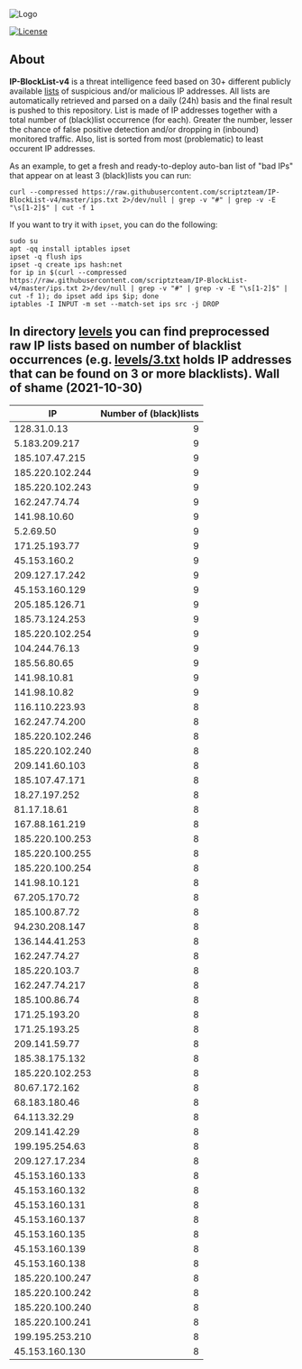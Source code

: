 ![Logo](https://i.imgur.com/PyKLAe7.png)

[![License](https://img.shields.io/badge/license-The_Unlicense-red.svg)](https://unlicense.org/)

About
----

**IP-BlockList-v4** is a threat intelligence feed based on 30+ different publicly available [lists](https://github.com/stamparm/maltrail) of suspicious and/or malicious IP addresses. All lists are automatically retrieved and parsed on a daily (24h) basis and the final result is pushed to this repository. List is made of IP addresses together with a total number of (black)list occurrence (for each). Greater the number, lesser the chance of false positive detection and/or dropping in (inbound) monitored traffic. Also, list is sorted from most (problematic) to least occurent IP addresses.

As an example, to get a fresh and ready-to-deploy auto-ban list of "bad IPs" that appear on at least 3 (black)lists you can run:

```
curl --compressed https://raw.githubusercontent.com/scriptzteam/IP-BlockList-v4/master/ips.txt 2>/dev/null | grep -v "#" | grep -v -E "\s[1-2]$" | cut -f 1
```

If you want to try it with `ipset`, you can do the following:

```
sudo su
apt -qq install iptables ipset
ipset -q flush ips
ipset -q create ips hash:net
for ip in $(curl --compressed https://raw.githubusercontent.com/scriptzteam/IP-BlockList-v4/master/ips.txt 2>/dev/null | grep -v "#" | grep -v -E "\s[1-2]$" | cut -f 1); do ipset add ips $ip; done
iptables -I INPUT -m set --match-set ips src -j DROP
```

In directory [levels](levels) you can find preprocessed raw IP lists based on number of blacklist occurrences (e.g. [levels/3.txt](levels/3.txt) holds IP addresses that can be found on 3 or more blacklists).
Wall of shame (2021-10-30)
----

|IP|Number of (black)lists|
|---|--:|
128.31.0.13|9
5.183.209.217|9
185.107.47.215|9
185.220.102.244|9
185.220.102.243|9
162.247.74.74|9
141.98.10.60|9
5.2.69.50|9
171.25.193.77|9
45.153.160.2|9
209.127.17.242|9
45.153.160.129|9
205.185.126.71|9
185.73.124.253|9
185.220.102.254|9
104.244.76.13|9
185.56.80.65|9
141.98.10.81|9
141.98.10.82|9
116.110.223.93|8
162.247.74.200|8
185.220.102.246|8
185.220.102.240|8
209.141.60.103|8
185.107.47.171|8
18.27.197.252|8
81.17.18.61|8
167.88.161.219|8
185.220.100.253|8
185.220.100.255|8
185.220.100.254|8
141.98.10.121|8
67.205.170.72|8
185.100.87.72|8
94.230.208.147|8
136.144.41.253|8
162.247.74.27|8
185.220.103.7|8
162.247.74.217|8
185.100.86.74|8
171.25.193.20|8
171.25.193.25|8
209.141.59.77|8
185.38.175.132|8
185.220.102.253|8
80.67.172.162|8
68.183.180.46|8
64.113.32.29|8
209.141.42.29|8
199.195.254.63|8
209.127.17.234|8
45.153.160.133|8
45.153.160.132|8
45.153.160.131|8
45.153.160.137|8
45.153.160.135|8
45.153.160.139|8
45.153.160.138|8
185.220.100.247|8
185.220.100.242|8
185.220.100.240|8
185.220.100.241|8
199.195.253.210|8
45.153.160.130|8
